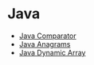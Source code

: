 # Java
- [Java Comparator](https://www.hackerrank.com/challenges/java-comparator/problem)
- [Java Anagrams](https://www.hackerrank.com/challenges/java-anagrams/problem)
- [Java Dynamic Array](https://www.hackerrank.com/challenges/dynamic-array/problem)
